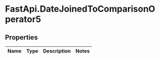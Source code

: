 # FastApi.DateJoinedToComparisonOperator5

## Properties
Name | Type | Description | Notes
------------ | ------------- | ------------- | -------------

